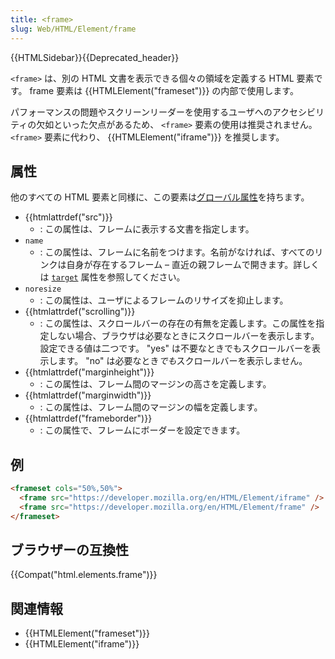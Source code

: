 ```yaml
---
title: <frame>
slug: Web/HTML/Element/frame
---
```


{{HTMLSidebar}}{{Deprecated_header}}

`<frame>` は、別の HTML 文書を表示できる個々の領域を定義する HTML 要素です。 frame 要素は {{HTMLElement("frameset")}} の内部で使用します。

パフォーマンスの問題やスクリーンリーダーを使用するユーザへのアクセシビリティの欠如といった欠点があるため、 `<frame>` 要素の使用は推奨されません。 `<frame>` 要素に代わり、 {{HTMLElement("iframe")}} を推奨します。

## 属性

他のすべての HTML 要素と同様に、この要素は[グローバル属性](/ja/docs/HTML/Global_attributes)を持ちます。

- {{htmlattrdef("src")}}
  - : この属性は、フレームに表示する文書を指定します。
- `name`
  - : この属性は、フレームに名前をつけます。名前がなければ、すべてのリンクは自身が存在するフレーム – 直近の親フレームで開きます。詳しくは [`target`](/ja/docs/Web/HTML/Element/a#target) 属性を参照してください。
- `noresize`
  - : この属性は、ユーザによるフレームのリサイズを抑止します。
- {{htmlattrdef("scrolling")}}
  - : この属性は、スクロールバーの存在の有無を定義します。この属性を指定しない場合、ブラウザは必要なときにスクロールバーを表示します。設定できる値は二つです。 "yes" は不要なときでもスクロールバーを表示します。 "no" は必要なとき*でも*スクロールバーを表示しません。
- {{htmlattrdef("marginheight")}}
  - : この属性は、フレーム間のマージンの高さを定義します。
- {{htmlattrdef("marginwidth")}}
  - : この属性は、フレーム間のマージンの幅を定義します。
- {{htmlattrdef("frameborder")}}
  - : この属性で、フレームにボーダーを設定できます。

## 例

```html
<frameset cols="50%,50%">
  <frame src="https://developer.mozilla.org/en/HTML/Element/iframe" />
  <frame src="https://developer.mozilla.org/en/HTML/Element/frame" />
</frameset>
```

## ブラウザーの互換性

{{Compat("html.elements.frame")}}

## 関連情報

- {{HTMLElement("frameset")}}
- {{HTMLElement("iframe")}}
